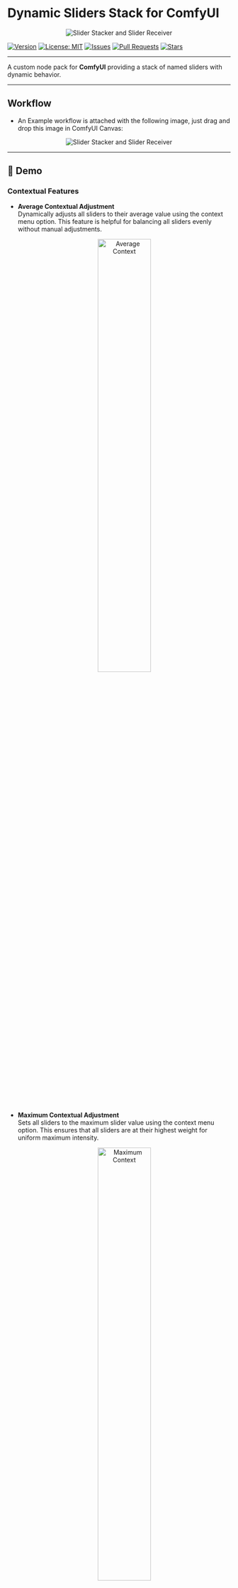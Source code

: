 # Dynamic Sliders Stack for ComfyUI

<div align="center">
  <img src="dynamic_slider_stacker_reciever_nodes.png" alt="Slider Stacker and Slider Receiver" />
</div>

[![Version](https://img.shields.io/badge/version-v2.0.0-blue)](https://github.com/FunnyFinger/Dynamic_Sliders_stack/releases)
[![License: MIT](https://img.shields.io/badge/License-MIT-green.svg)](LICENSE)
[![Issues](https://img.shields.io/github/issues/FunnyFinger/Dynamic_Sliders_stack)](https://github.com/FunnyFinger/Dynamic_Sliders_stack/issues)
[![Pull Requests](https://img.shields.io/github/issues-pr/FunnyFinger/Dynamic_Sliders_stack)](https://github.com/FunnyFinger/Dynamic_Sliders_stack/pulls)
[![Stars](https://img.shields.io/github/stars/FunnyFinger/Dynamic_Sliders_stack?style=social)](https://github.com/FunnyFinger/Dynamic_Sliders_stack/stargazers)

---

A custom node pack for **ComfyUI** providing a stack of named sliders with dynamic behavior.

---

##  Workflow

- An Example workflow is attached with the following image, just drag and drop this image in ComfyUI Canvas:

<div align="center">
  <img src="example_workflow.png" alt="Slider Stacker and Slider Receiver" />
</div>

---
## 🎥 Demo

### Contextual Features
- **Average Contextual Adjustment**  
  Dynamically adjusts all sliders to their average value using the context menu option. This feature is helpful for balancing all sliders evenly without manual adjustments.  
  <div align="center">
    <img src="https://github.com/FunnyFinger/Dynamic_Sliders_stack/blob/main/gif/context_avg.gif" alt="Average Context" width="50%" />
  </div>

- **Maximum Contextual Adjustment**  
  Sets all sliders to the maximum slider value using the context menu option. This ensures that all sliders are at their highest weight for uniform maximum intensity.  
  <div align="center">
    <img src="https://github.com/FunnyFinger/Dynamic_Sliders_stack/blob/main/gif/context_max.gif" alt="Maximum Context" width="50%" />
  </div>

- **Minimum Contextual Adjustment**  
  Adjusts all sliders to the minimum slider value using the context menu option. This is useful for resetting sliders to their lowest intensity.  
  <div align="center">
    <img src="https://github.com/FunnyFinger/Dynamic_Sliders_stack/blob/main/gif/context_min.gif" alt="Minimum Context" width="50%" />
  </div>

- **Context Reset**  
  Resets all sliders to their default values (e.g., 1.0). This feature helps quickly return to baseline settings for all sliders.  
  <div align="center">
    <img src="https://github.com/FunnyFinger/Dynamic_Sliders_stack/blob/main/gif/context_reset.gif" alt="Context Reset" width="50%" />
  </div>

### Sum Lock Toggle and Sliders Sum Widget
- **Sliders with Lock Sum On**  
  Demonstrates how the sum lock feature maintains a constant total sum of sliders while allowing individual adjustments. It ensures that the overall weight does not exceed or drop below a set total.  
  <div align="center">
    <img src="https://github.com/FunnyFinger/Dynamic_Sliders_stack/blob/main/gif/sliders_locksum_on.gif" alt="Sliders Lock Sum On" width="50%" />
  </div>

- **Sliders Max with Lock Sum Off**  
  Allows sliders to be adjusted proportionally to their maximum value without maintaining the sum lock. This is ideal for scenarios where the total weight does not need to be constrained, but you wish to control the highest value while maintaining proportionality between sliders. This has an overall scaling effect that scales the sliders with respect to the minimum (zero).  
  <div align="center">
    <img src="https://github.com/FunnyFinger/Dynamic_Sliders_stack/blob/main/gif/sliders_max_locksum_off.gif" alt="Sliders Max Lock Sum Off" width="50%" />
  </div>

- **Sliders Max with Lock Sum On**  
  Demonstrates how the sum lock can be maintained while adjusting the highest value slider. This ensures all sliders are proportionally scaled with respect to their average without exceeding the allowed total sum.  
  <div align="center">
    <img src="https://github.com/FunnyFinger/Dynamic_Sliders_stack/blob/main/gif/sliders_max_locksum_on.gif" alt="Sliders Max Lock Sum On" width="50%" />
  </div>

- **Sliders Sum with Lock Sum Off**  
  Highlights how sliders can be adjusted freely without sum constraints while dynamically displaying the total sum. This is useful for adjusting the sliders as a whole without changing their offsets.  
  <div align="center">
    <img src="https://github.com/FunnyFinger/Dynamic_Sliders_stack/blob/main/gif/sliders_sum_locksum_off.gif" alt="Sliders Sum Lock Sum Off" width="50%" />
  </div>

---

## 📌 Nodes Overview

### Slider Stacker

- **Inputs**:
  - `sliders_max` (FLOAT): The master maximum value. Adjusting this scales all sliders below it.
  - `slider_count` (INT): Controls how many slider rows are visible and processed (1–50).
  - `slider_name_{i}` (STRING): A text field to name or describe the slider (optional).
  - `({i})` (FLOAT Widget): The individual weight for this slider (0.0–2.0). Adjusting this updates the `sliders_max` if this slider becomes the new maximum.
  - `sliders_sum` (FLOAT): Adjust this to change the total sum of all sliders *while preserving their relative differences* (when Sum Lock is off). Also displays the current sum.
  - **Sum Lock Toggle**: A toggle to lock the total sum of all slider values. When enabled, adjusting one slider redistributes the difference proportionally across the other sliders to maintain the locked sum. When enabled, the `sliders_sum` field becomes read-only.

- **Output**:
  - `SLIDER_WEIGHTS` (STRING): A comma-separated string of the weight values for sliders 1 through `slider_count`, formatted to two decimal places (e.g., "1.00, 0.50, 0.75").

- **Right-Click Options**:
  - `Average Slider Values`: Sets all visible sliders to their average value.
  - `Reset Slider Values`: Resets all visible sliders to the default value (1.0).
  - `Set All to Max Value`: Finds the highest value among visible sliders and sets all visible sliders to that value.
  - `Set All to Min Value`: Finds the lowest value among visible sliders and sets all visible sliders to that value.

---

### Slider Receiver

- **Inputs**:
  - `weights_string` (STRING): Connect the `SLIDER_WEIGHTS` output from the `Slider Stacker` here.
  - `index` (INT): The 1-based index of the slider whose weight you want to extract (1–50).

- **Output**:
  - `WEIGHT` (FLOAT): The floating-point value of the slider at the specified index (returns 0.0 if the index is out of bounds or input is invalid).

---

## 📦 Installation Methods

Choose any method that suits your setup:

### ✅ Method 1: Via ComfyUI Manager (Recommended)

1. Open ComfyUI.
2. Click on the **Manager** tab (top bar).
3. Go to **Install Custom Nodes**.
4. Paste this URL into the install field:

   ```
   https://github.com/FunnyFinger/Dynamic_Sliders_stack.git
   ```

5. Click **Install**.
6. Restart ComfyUI.

---

### 🧰 Method 2: Manual Git Clone

```bash
cd YOUR_COMFYUI_PATH/custom_nodes
git clone https://github.com/FunnyFinger/Dynamic_Sliders_stack.git
```

Then restart ComfyUI.

---

### 📁 Method 3: Manual ZIP Download

1. Go to the GitHub repo: [Dynamic Sliders Stack](https://github.com/FunnyFinger/Dynamic_Sliders_stack).
2. Click the green **Code** button → **Download ZIP**.
3. Extract the ZIP file.
4. Move the extracted folder into your ComfyUI `custom_nodes/` directory.
5. Restart ComfyUI.

---

## 🚀 Usage Instructions

1. **Add the Nodes:** Double-click on the ComfyUI canvas or right-click -> "Add Node". Search for "Slider Stacker" or "Slider Receiver". You can also find them under the "Dynamic Sliders Stack" category.
2. Add the **Sliders Stacker** node to your graph.
3. Set the `slider_count` field (e.g., 5 sliders).
4. Adjust the maximum value for the highest value slider via `sliders_max` and all sliders will adjust proportionally.
5. Adjust the target total sum value for all sliders via `sliders_sum` and all sliders will adjust accordingly while maintaining their offsets (only effective when Sum Lock is off).
6. Optionally set individual titles for each slider.
7. Adjust the sliders as needed in many modes: individually, proportionally (via `sliders_max`), offset (via `sliders_sum` with lock off), sliders_sum with sum-lock mode, individually with sum-lock mode.
8. Connect the `SLIDER_WEIGHTS` output port to the **Sliders Receiver** node (add this node the same way as the Stacker) and set the index to the required slider number.
9. Combine this custom node with other custom nodes like prompt composer to give controllable weight for parts of your prompt.
10. Right-click the **Slider Stacker** node for utilities such as Average All, Reset All, Max All and Min All.

---
## 🎯 Contributing

We welcome contributions! If you have suggestions for improvements or new features, please [open an issue](https://github.com/FunnyFinger/Dynamic_Sliders_stack/issues) or [submit a pull request](https://github.com/FunnyFinger/Dynamic_Sliders_stack/pulls).

---

## 📜 License

This project is licensed under the [MIT License](LICENSE).

---

Made with ❤️ by [FunnyFinger](https://github.com/FunnyFinger)
